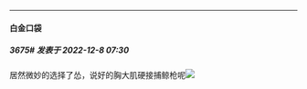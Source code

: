 

*****

####  白金口袋  
##### 3675#       发表于 2022-12-8 07:30

居然微妙的选择了怂，说好的胸大肌硬接捕鲸枪呢<img src="https://static.saraba1st.com/image/smiley/face2017/067.png" referrerpolicy="no-referrer">

